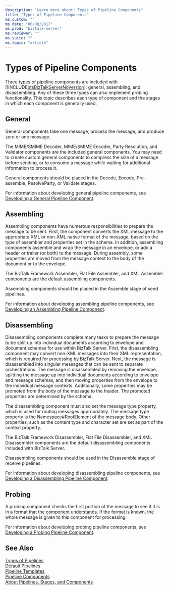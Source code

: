 ```yaml
---
description: "Learn more about: Types of Pipeline Components"
title: "Types of Pipeline Components"
ms.custom: ""
ms.date: "06/08/2017"
ms.prod: "biztalk-server"
ms.reviewer: ""
ms.suite: ""
ms.topic: "article"
---
```

# Types of Pipeline Components
Three types of pipeline components are included with [!INCLUDE[btsBizTalkServerNoVersion](../includes/btsbiztalkservernoversion-md.md)]: general, assembling, and disassembling. Any of these three types can also implement probing functionality. This topic describes each type of component and the stages in which each component is generally used.  
  
## General  
 General components take one message, process the message, and produce zero or one message.  
  
 The MIME/SMIME Decoder, MIME/SMIME Encoder, Party Resolution, and Validator components are the included general components. You may need to create custom general components to compress the size of a message before sending, or to consume a message while waiting for additional information to process it.  
  
 General components should be placed in the Decode, Encode, Pre-assemble, ResolveParty, or Validate stages.  
  
 For information about developing general pipeline components, see [Developing a General Pipeline Component](../core/developing-a-general-pipeline-component.md).  
  
## Assembling  
 Assembling components have numerous responsibilities to prepare the message to be sent. First, the component converts the XML message to the appropriate XML or non-XML native format of the message, based on the type of assembler and properties set in the schema. In addition, assembling components assemble and wrap the message in an envelope, or add a header or trailer (or both) to the message. During assembly, some properties are moved from the message context to the body of the document or to the envelope.  
  
 The BizTalk Framework Assembler, Flat File Assembler, and XML Assembler components are the default assembling components.  
  
 Assembling components should be placed in the Assemble stage of send pipelines.  
  
 For information about developing assembling pipeline components, see [Developing an Assembling Pipeline Component](../core/developing-an-assembling-pipeline-component.md).  
  
## Disassembling  
 Disassembling components complete many tasks to prepare the message to be split up into individual documents according to envelope and document schemas for use within BizTalk Server. First, the disassembling component may convert non-XML messages into their XML representation, which is required for processing by BizTalk Server. Next, the message is disassembled into singular messages that can be sent to separate orchestrations. The message is disassembled by removing the envelope, splitting the message up into individual documents according to envelope and message schemas, and then moving properties from the envelope to the individual message contexts. Additionally, some properties may be promoted from the body of the message to the header. The promoted properties are determined by the schema.  
  
 The disassembling component must also set the message type property, which is used for routing messages appropriately. The message type property is the Namespace#RootElement of the message body. Other properties, such as the content type and character set are set as part of the context property.  
  
 The BizTalk Framework Disassembler, Flat File Disassembler, and XML Disassembler components are the default disassembling components included with BizTalk Server.  
  
 Disassembling components should be used in the Disassemble stage of receive pipelines.  
  
 For information about developing disassembling pipeline components, see [Developing a Disassembling Pipeline Component](../core/developing-a-disassembling-pipeline-component.md).  
  
## Probing  
 A probing component checks the first portion of the message to see if it is in a format that the component understands. If the format is known, the whole message is given to this component for processing.  
  
 For information about developing probing pipeline components, see [Developing a Probing Pipeline Component](../core/developing-a-probing-pipeline-component.md).  
  
## See Also  
 [Types of Pipelines](../core/types-of-pipelines.md)   
 [Default Pipelines](../core/default-pipelines.md)   
 [Pipeline Templates](../core/pipeline-templates.md)   
 [Pipeline Components](../core/pipeline-components.md)   
 [About Pipelines, Stages, and Components](../core/about-pipelines-stages-and-components.md)
